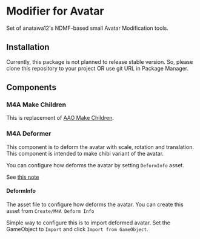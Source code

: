 # Modifier for Avatar

Set of anatawa12's NDMF-based small Avatar Modification tools.

## Installation

Currently, this package is not planned to release stable version.
So, please clone this repository to your project OR use git URL in Package Manager.

## Components

### M4A Make Children

This is replacement of [AAO Make Children].

[AAO Make Children]: https://vpm.anatawa12.com/avatar-optimizer/ja/docs/reference/make-children/

### M4A Deformer

This component is to deform the avatar with scale, rotation and translation.
This component is intended to make chibi variant of the avatar.

You can configure how deforms the avatar by setting `DeformInfo` asset.

See [this note](https://misskey.niri.la/notes/9m1k9slxs5)

#### DeformInfo

The asset file to configure how deforms the avatar.
You can create this asset from `Create/M4A Deform Info`

Simple way to configure this is to import deformed avatar.
Set the GameObject to `Import` and click `Import from GameObject`.
